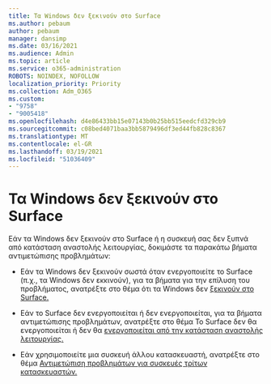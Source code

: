 ```yaml
---
title: Τα Windows δεν ξεκινούν στο Surface
ms.author: pebaum
author: pebaum
manager: dansimp
ms.date: 03/16/2021
ms.audience: Admin
ms.topic: article
ms.service: o365-administration
ROBOTS: NOINDEX, NOFOLLOW
localization_priority: Priority
ms.collection: Adm_O365
ms.custom:
- "9758"
- "9005418"
ms.openlocfilehash: d4e86433bb15e07143b0b25bb515eedcfd329cb9
ms.sourcegitcommit: c08bed4071baa3bb5879496df3ed44fb828c8367
ms.translationtype: MT
ms.contentlocale: el-GR
ms.lasthandoff: 03/19/2021
ms.locfileid: "51036409"
---
```

# <a name="windows-doesnt-start-on-surface"></a>Τα Windows δεν ξεκινούν στο Surface

Εάν τα Windows δεν ξεκινούν στο Surface ή η συσκευή σας δεν ξυπνά από κατάσταση αναστολής λειτουργίας, δοκιμάστε τα παρακάτω βήματα αντιμετώπισης προβλημάτων:

- Εάν τα Windows δεν ξεκινούν σωστά όταν ενεργοποιείτε το Surface (π.χ., τα Windows δεν εκκινούν), για τα βήματα για την επίλυση του προβλήματος, ανατρέξτε στο θέμα ότι τα Windows δεν [ξεκινούν στο Surface.](https://support.microsoft.com/surface/windows-doesn-t-start-on-surface-3dd47ea1-472a-4514-c8e1-ff81bd72be5c)

- Εάν το Surface δεν ενεργοποιείται ή δεν ενεργοποιείται, για τα βήματα αντιμετώπισης προβλημάτων, ανατρέξτε στο θέμα Το Surface δεν θα ενεργοποιείται ή δεν θα [ενεργοποιείται από την κατάσταση αναστολής λειτουργίας.](https://support.microsoft.com/surface/surface-won-t-turn-on-or-wake-from-sleep-1e181652-3db8-5ca1-9649-7390fafb102a)

- Εάν χρησιμοποιείτε μια συσκευή άλλου κατασκευαστή, ανατρέξτε στο θέμα [Αντιμετώπιση προβλημάτων για συσκευές τρίτων κατασκευαστών.](https://support.microsoft.com/topic/b6f3408d-dac9-43e2-82f6-e620ca783636)


